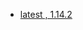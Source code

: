 <!-- 这里是镜像的【Tag】信息，通过命令维护，详情参考：https://github.com/quicklyon/template-toolkit -->
- [latest , 1.14.2](https://subversion.apache.org/docs/release-notes/1.14.html)

